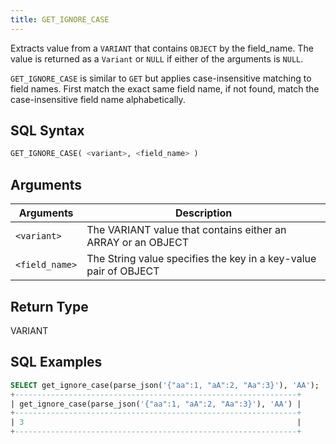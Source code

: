 ```yaml
---
title: GET_IGNORE_CASE
---
```


Extracts value from a `VARIANT` that contains `OBJECT` by the field_name.
The value is returned as a `Variant` or `NULL` if either of the arguments is `NULL`.

`GET_IGNORE_CASE` is similar to `GET` but applies case-insensitive matching to field names.
First match the exact same field name, if not found, match the case-insensitive field name alphabetically.

## SQL Syntax

```sql
GET_IGNORE_CASE( <variant>, <field_name> )
```

## Arguments

| Arguments      | Description                                                      |
|----------------|------------------------------------------------------------------|
| `<variant>`    | The VARIANT value that contains either an ARRAY or an OBJECT     |
| `<field_name>` | The String value specifies the key in a key-value pair of OBJECT |

## Return Type

VARIANT

## SQL Examples

```sql
SELECT get_ignore_case(parse_json('{"aa":1, "aA":2, "Aa":3}'), 'AA');
+---------------------------------------------------------------+
| get_ignore_case(parse_json('{"aa":1, "aA":2, "Aa":3}'), 'AA') |
+---------------------------------------------------------------+
| 3                                                             |
+---------------------------------------------------------------+
```
